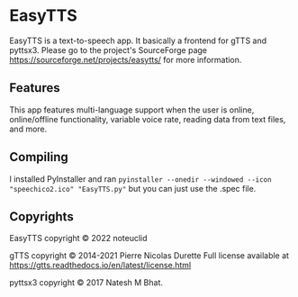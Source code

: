 # EasyTTS
EasyTTS is a text-to-speech app. It basically a frontend for gTTS and pyttsx3. Please go to the project's SourceForge page https://sourceforge.net/projects/easytts/ for more information.

## Features
This app features multi-language support when the user is online, online/offline functionality, variable voice rate, reading data from text files, and more.

## Compiling

I installed PyInstaller and ran 
```pyinstaller --onedir --windowed --icon "speechico2.ico" "EasyTTS.py"```
but you can just use the .spec file.

## Copyrights

EasyTTS copyright © 2022 noteuclid

gTTS copyright © 2014-2021 Pierre Nicolas Durette
Full license available at https://gtts.readthedocs.io/en/latest/license.html

pyttsx3 copyright © 2017 Natesh M Bhat. 
